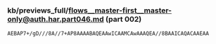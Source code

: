 ### kb/previews_full/flows__master-first__master-only@auth.har.part046.md (part 002)

```md
AEBAP7+/gD///8A//7+AP8AAAABAQEAAwICAAMCAwAAAQEA//8BAAICAQACAAEAA
```

```
